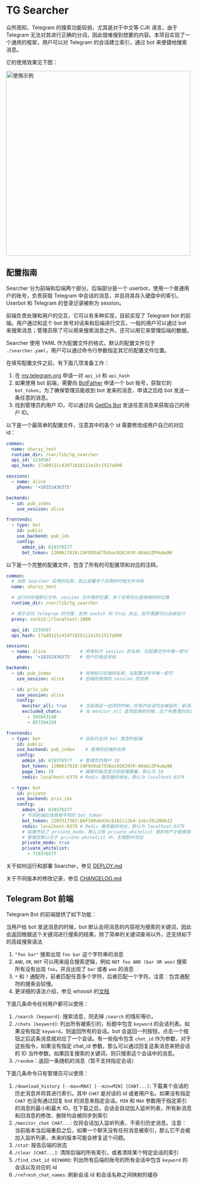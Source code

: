 # TG Searcher

众所周知，Telegram 的搜索功能较弱，尤其是对于中文等 CJK 语言，由于 Telegram 无法对其进行正确的分词，因此很难搜到想要的内容。本项目实现了一个通用的框架，用户可以对 Telegram 的会话建立索引，通过 bot 来便捷地搜索消息。

它的使用效果见下图：

<img src="./assets/example.jpg" alt="使用示例" height="500">

## 配置指南

Searcher 分为前端和后端两个部分。后端部分是一个 userbot，使用一个普通用户的账号，负责获取 Telegram 中会话的消息，并且将其存入硬盘中的索引。Userbot 和 Telegram 的登录记录被称为 session。

前端负责处理和用户的交互，它可以有多种实现，目前实现了 Telegram bot 的前端。用户通过和这个 bot 账号对话来和后端进行交互，一般的用户可以通过 bot 来搜索消息；管理员除了可以用来搜索消息之外，还可以用它来管理后端的数据。

Searcher 使用 YAML 作为配置文件的格式，默认的配置文件位于 `./searcher.yaml`，用户可以通过命令行参数指定其它的配置文件位置。

在填写配置文件之前，有下面几项准备工作：

1. 在 [my.telegram.org](https://my.telegram.org) 申请一对 `api_id` 和 `api_hash`
2. 如果使用 bot 前端，需要向 [BotFather](https://t.me/BotFather) 申请一个 bot 账号，获取它的 `bot_token`，为了确保管理员能收到 bot 发来的消息，申请之后给 bot 发送一条任意的消息。
3. 找到管理员的用户 ID，可以通过向 [GetIDs Bot](https://t.me/getidsbot) 发送任意消息来获取自己的用户 ID。

以下是一个最简单的配置文件，注意其中的各个 id 需要修改成用户自己的对应 id：

```yaml
common:
  name: sharzy_test
  runtime_dir: /var/lib/tg_searcher
  api_id: 1234567
  api_hash: 17a89121c4347182b112e15c1517a998

sessions:
  - name: alice
    phone: '+18352436375'

backends:
  - id: pub_index
    use_session: alice

frontends:
  - type: bot
    id: public
    use_backend: pub_idx
    config:
      admin_id: 619376577
      bot_token: 1200617810:CAF930aE75Vbac02K34tR-A8abzZP4uAq98
```

以下是一个完整的配置文件，包含了所有的可配置项和对应的注释。

```yaml
common:
  # 当前 Searcher 实例的名称，防止部署多个实例的时候文件冲突
  name: sharzy_test

  # 运行时存储索引文件、session 文件等的位置，多个实例可以使用相同的位置
  runtime_dir: /var/lib/tg_searcher

  # 用于访问 Telegram 的代理，支持 socks5 和 http 协议，如不需要可以去掉该行
  proxy: socks5://localhost:1080

  api_id: 1234567
  api_hash: 17a89121c4347182b112e15c1517a998

sessions:
  - name: alice             # 用来标识 session 的名称，在配置文件中唯一即可
    phone: '+18352436375'   # 用户的电话号码

backends:
  - id: pub_index           # 用来标识后端的名称，在配置文件中唯一即可
    use_session: alice      # 后端所使用的 session 的名称

  - id: priv_idx
    use_session: alice
    config:
      monitor_all: true     # 当启用这一选项的时候，所有的会话均会被监听，新消息全部会被加入索引
      excluded_chats:       # 当 monitor_all 选项启用的时候，这个列表里的会话不会被监听
        - 342843148
        - 857204339

frontends:
  - type: bot               # 目前只支持 bot 类型的前端
    id: public
    use_backend: pub_index    # 使用的后端的名称
    config:
      admin_id: 619376577   # 管理员的用户 ID
      bot_token: 1200617810:CAF930aE75Vbac02K34tR-A8abzZP4uAq98
      page_len: 10          # 搜索时每页显示的结果数量，默认为 10
      redis: localhost:6379 # Redis 服务器的地址，默认为 localhost:6379

  - type: bot
    id: private
    use_backend: priv_idx
    config:
      admin_id: 619376577
      # 不同前端应该使用不同的 bot_token
      bot_token: 2203317382:BkF390ab92kcb1b2ii2b4-1sbc39i20bb12
      redis: localhost:6379 # Redis 服务器的地址，默认为 localhost:6379
      # 如果开启了 private_mode，那么只有 private_whitelist 里的用户才能使用 bot
      # 管理员默认位于 private_whitelist 中，无需额外添加
      private_mode: true
      private_whitelist:
        - 719376577
```

关于如何运行和部署 Searcher，参见 [DEPLOY.md](./DEPLOY.md)

关于不同版本的修改记录，参见 [CHANGELOG.md](./CHANGELOG.md)

## Telegram Bot 前端

Telegram Bot 的前端提供了如下功能：

当用户给 bot 发送消息的时候，bot 默认会将消息的内容视为搜索的关键词，因此会返回根据这个关键词进行搜索的结果。除了简单的关键词查询以外，还支持如下的高级搜索语法

1. `"foo bar"` 搜索出现 `foo bar` 这个字符串的消息
2. `AND`, `OR`, `NOT` 可以用来组合搜索逻辑，例如 `NOT foo AND (bar OR woo)` 搜索所有没有出现 `foo`，并且出现了 `bar` 或者 `woo` 的消息
3. `*` 和 `?` 通配符，前者匹配任意多个字符，后者匹配一个字符。注意：包含通配符的搜索会较慢。
4. 更详细的语法介绍，参见 whoosh 的[文档](https://whoosh.readthedocs.io/en/latest/querylang.html)

下面几条命令任何用户都可以使用：

1. `/search [keyword]`: 搜索消息，同去掉 `/search` 的情形等价。
2. `/chats [keyword]`: 列出所有被索引的，标题中包含 `keyword` 的会话列表。如果没有指定 `keyword`，则返回所有的会话。bot 会返回一列按钮，点击一个按钮之后这条消息就对应了一个会话。有一些指令包含 `chat_id` 作为参数，对于这些指令，如果没有指定 chat_id 参数，那么可以通过回复这条消息来把会话的 ID 当作参数。如果回复搜索的关键词，则只搜索这个会话中的消息。
3. `/random`：返回一条随机的消息（暂不支持指定会话）

下面几条命令只有管理员可以使用：

1. `/download_history [--max=MAX] [--min=MIN] [CHAT...]`: 下载某个会话的历史消息并将其进行索引。其中 `CHAT` 是对话的 id 或者用户名。如果没有指定 `CHAT` 也没有通过回复 bot 的消息来指定会话。`MIN` 和 `MAX` 参数用于指定索引的消息的最小和最大 ID。在下载之后，会话会自动加入监听列表，所有新消息和旧消息的修改、删除均会被同步到索引
2. `/monitor_chat CHAT...`: 仅将会话加入监听列表，不索引历史消息。注意：当前版本当后端重启之后，如果一个聊天没有任何消息被索引，那么它不会被加入监听列表，未来的版本可能会修复这个问题。
3. `/stat`: 报告后端的状态
4. `/clear [CHAT...]`: 清除后端的所有索引，或者清除某个特定会话的索引
5. `/find_chat_id KEYWORD`: 列出所有后端的账号的所有会话中包含 `keyword` 的会话以及对应的 id
6. `/refresh_chat_names`: 刷新会话 id 和会话名称之间映射的缓存
